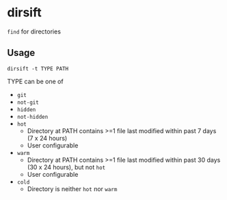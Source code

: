 # dirsift

`find` for directories

## Usage

```
dirsift -t TYPE PATH
```

TYPE can be one of
- `git`
- `not-git`
- `hidden`
- `not-hidden`
- `hot`
  - Directory at PATH contains >=1 file last modified within past 7 days (7 x 24 hours)
  - User configurable
- `warm`
  - Directory at PATH contains >=1 file last modified within past 30 days (30 x 24 hours), but not `hot`
  - User configurable
- `cold`
  - Directory is neither `hot` nor `warm`
